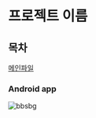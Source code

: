 # 프로젝트 이름

## 목차
[메인파일](https://github.com/kosaay/SnackBattingGame/blob/master/app/src/main/java/com/portpolio/myapplication/MainActivity.kt)  


### Android app

![bbsbg](https://user-images.githubusercontent.com/99302996/179361706-2a20ffae-30b8-4b3e-9a2d-7e8c7194bc0b.gif)

  
</details>
